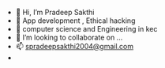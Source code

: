 - 👋 Hi, I’m Pradeep Sakthi
- 👀 App development , Ethical hacking
- 🌱 computer science and Engineering in kec
- 💞️ I’m looking to collaborate on ...
- 📫 spradeepsakthi2004@gmail.com
- 
